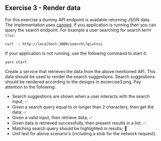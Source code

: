 ## Exercise 3 - Render data
For this exercise a dummy API endpoint is available returning JSON data. The implementation uses [canned](https://github.com/sideshowcoder/canned). If you application is running then you can query the search endpoint. For example a user searching for search term `trui`:

```sh
curl -s http://localhost:3000/search\?q\=trui
```

If your application is not running, use the following command to start it:

```sh
yarn start
```

Create a service that retrieves the data from the above mentioned API. This data should be used to render the search suggestions. Search suggestions should be rendered according to the designs in excercise3.png. Pay attention to the following:

- Search suggestions are shown when a user interacts with the search input;  ✅ 
- Given a search query equal to or longer than 2 characters, then get the data;  ✅ 
- Given a valid input, then retrieve data;  ✅ 
- Given data is retrieved successfully, then present results in a list;  ✅ 
- Matching search query should be highlighted in results;  🚧
- Unit test for above scenario's (including a stub for the network request).
